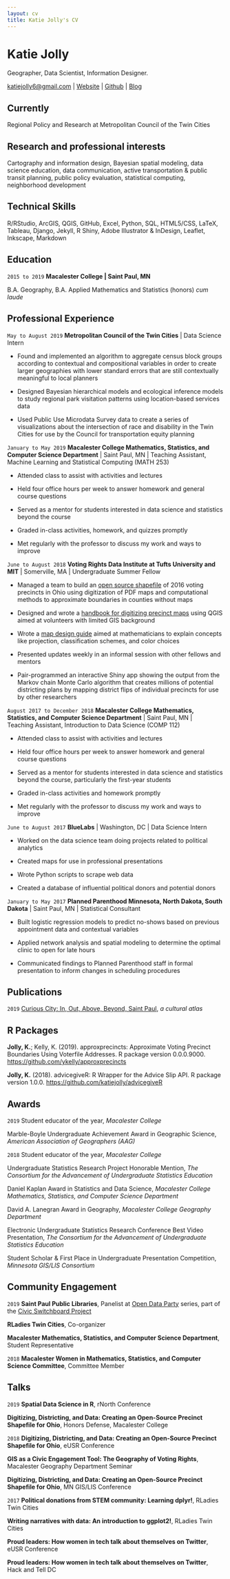 ```yaml
---
layout: cv
title: Katie Jolly's CV
---
```

# Katie Jolly

Geographer, Data Scientist, Information Designer.

<div id="webaddress">
<a href="mailto:katiejolly6@gmail.com">katiejolly6@gmail.com</a>
| <a href="http://www.katiejolly.io">Website</a> | <a href="https://github.com/katiejolly">Github</a> | <a href="http://www.katiejolly.io/blog">Blog</a>
</div>


## Currently

Regional Policy and Research at Metropolitan Council of the Twin Cities


## Research and professional interests

Cartography and information design, Bayesian spatial modeling, data science education, data communication, active transportation & public transit planning, public policy evaluation, statistical computing, neighborhood development

## Technical Skills

R/RStudio, ArcGIS, QGIS, GitHub, Excel, Python, SQL, HTML5/CSS, LaTeX, Tableau,
Django, Jekyll, R Shiny, Adobe Illustrator & InDesign, Leaflet, Inkscape, Markdown


## Education

`2015 to 2019`
**Macalester College | Saint Paul, MN**

B.A. Geography, B.A. Applied Mathematics and Statistics (honors) *cum laude*

## Professional Experience

`May to August 2019`
**Metropolitan Council of the Twin Cities** | Data Science Intern

* Found and implemented an algorithm to aggregate census block groups according to contextual and compositional variables in order to create larger geographies with lower standard errors that are still contextually meaningful to local planners

* Designed Bayesian hierarchical models and ecological inference models to study regional park visitation patterns using location-based services data

* Used Public Use Microdata Survey data to create a series of visualizations about the intersection of race and disability in the Twin Cities for use by the Council for transportation equity planning

`January to May 2019`
**Macalester College Mathematics, Statistics, and Computer Science Department** | Saint Paul, MN | Teaching Assistant, Machine Learning and Statistical Computing (MATH 253)

* Attended class to assist with activities and lectures

* Held four office hours per week to answer homework and general course questions

* Served as a mentor for students interested in data science and statistics beyond the course

* Graded in-class activities, homework, and quizzes promptly

* Met regularly with the professor to discuss my work and ways to improve

`June to August 2018`
**Voting Rights Data Institute at Tufts University and MIT** | Somerville, MA | Undergraduate Summer Fellow

* Managed a team to build an [open source shapefile](https://github.com/mggg/ohio-precincts) of 2016 voting precincts in
Ohio using digitization of PDF maps and computational methods to approximate
boundaries in counties without maps

* Designed and wrote a [handbook for digitizing precinct maps](https://www.katiejolly.io/pdf/digitizing_guide.pdf) using QGIS aimed at volunteers with limited GIS background

* Wrote a [map design guide](https://www.katiejolly.io/pdf/VRDI%20Map%20Guide.pdf) aimed at mathematicians to explain concepts like projection, classification schemes, and color choices

* Presented updates weekly in an informal session with other fellows and mentors

* Pair-programmed an interactive Shiny app showing the output from the Markov chain Monte Carlo algorithm that creates millions of potential districting plans by mapping district flips of individual precincts for use by other researchers

`August 2017 to December 2018`
**Macalester College Mathematics, Statistics, and Computer Science Department** | Saint Paul, MN |<br> Teaching Assistant, Introduction to Data Science (COMP 112)

* Attended class to assist with activities and lectures

* Held four office hours per week to answer homework and general course questions

* Served as a mentor for students interested in data science and statistics beyond the course, particularly the first-year students

* Graded in-class activities and homework promptly

* Met regularly with the professor to discuss my work and ways to improve

`June to August 2017`
**BlueLabs** | Washington, DC | Data Science Intern

* Worked on the data science team doing projects related to political analytics

* Created maps for use in professional presentations

* Wrote Python scripts to scrape web data

* Created a database of influential political donors and potential donors

`January to May 2017`
**Planned Parenthood Minnesota, North Dakota, South Dakota** | Saint Paul, MN | Statistical Consultant

* Built logistic regression models to predict no-shows based on previous appointment data and contextual variables

* Applied network analysis and spatial modeling to determine the optimal clinic to open for late hours

* Communicated findings to Planned Parenthood staff in formal presentation to inform changes in scheduling procedures

## Publications

`2019`
[Curious City: In, Out, Above, Beyond, Saint Paul](https://issuu.com/maccarto/docs/curiouscity), *a cultural atlas*

## R Packages

**Jolly, K.**; Kelly, K. (2019). approxprecincts: Approximate Voting Precinct Boundaries Using Voterfile Addresses. R package version 0.0.0.9000. https://github.com/ykelly/approxprecincts

**Jolly, K.** (2018). advicegiveR: R Wrapper for the Advice Slip API. R package version 1.0.0. https://github.com/katiejolly/advicegiveR


## Awards

`2019`
Student educator of the year, *Macalester College*

Marble-Boyle Undergraduate Achievement Award in Geographic Science, *American Association of Geographers (AAG)*

`2018`
Student educator of the year, *Macalester College*

Undergraduate Statistics Research Project Honorable Mention, *The Consortium for the Advancement of Undergraduate Statistics Education*

Daniel Kaplan Award in Statistics and Data Science, *Macalester College Mathematics, Statistics, and Computer Science Department*

David A. Lanegran Award in Geography, *Macalester College Geography Department*

Electronic Undergraduate Statistics Research Conference Best Video Presentation, *The Consortium for the Advancement of Undergraduate Statistics Education*

Student Scholar & First Place in Undergraduate Presentation Competition, *Minnesota GIS/LIS Consortium*


## Community Engagement

`2019`
**Saint Paul Public Libraries**, Panelist at [Open Data Party](https://sppl.bibliocommons.com/events/5ce847c82e1cc62600792065) series, part of the [Civic Switchboard Project](https://civic-switchboard.github.io/)

**RLadies Twin Cities**, Co-organizer

**Macalester Mathematics, Statistics, and Computer Science Department**, Student Representative

`2018`
**Macalester Women in Mathematics, Statistics, and Computer Science Committee**, Committee Member


## Talks

`2019`
**Spatial Data Science in R**, rNorth Conference

**Digitizing, Districting, and Data: Creating an Open-Source Precinct
Shapefile for Ohio**, Honors Defense, Macalester College

`2018`
**Digitizing, Districting, and Data: Creating an Open-Source Precinct
Shapefile for Ohio**, eUSR Conference

**GIS as a Civic Engagement Tool: The Geography of Voting Rights**, Macalester Geography Department Seminar

**Digitizing, Districting, and Data: Creating an Open-Source Precinct
Shapefile for Ohio**, MN GIS/LIS Conference

`2017`
**Political donations from STEM community: Learning dplyr!**, RLadies Twin Cities

**Writing narratives with data: An introduction to ggplot2!**, RLadies Twin Cities

**Proud leaders: How women in tech talk about themselves on Twitter**, eUSR Conference

**Proud leaders: How women in tech talk about themselves on Twitter**, Hack and Tell DC
